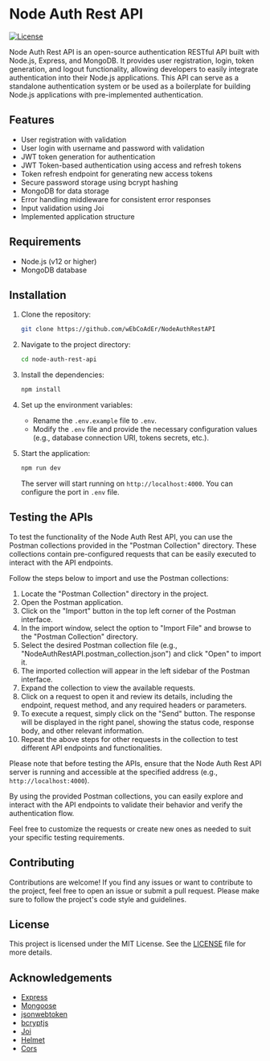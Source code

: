 
# Node Auth Rest API

[![License](https://img.shields.io/badge/license-MIT-blue.svg)](LICENSE)

Node Auth Rest API is an open-source authentication RESTful API built with Node.js, Express, and MongoDB. It provides user registration, login, token generation, and logout functionality, allowing developers to easily integrate authentication into their Node.js applications. This API can serve as a standalone authentication system or be used as a boilerplate for building Node.js applications with pre-implemented authentication.

## Features

- User registration with validation
- User login with username and password with validation
- JWT token generation for authentication
- JWT Token-based authentication using access and refresh tokens
- Token refresh endpoint for generating new access tokens
- Secure password storage using bcrypt hashing
- MongoDB for data storage
- Error handling middleware for consistent error responses
- Input validation using Joi
- Implemented application structure

## Requirements

- Node.js (v12 or higher)
- MongoDB database

## Installation

1. Clone the repository:

   ```bash
   git clone https://github.com/wEbCoAdEr/NodeAuthRestAPI
   ```
2.  Navigate to the project directory:
       ```bash
    cd node-auth-rest-api
    ```
    
3.  Install the dependencies:
       ```bash
    npm install
    ```
    
4.  Set up the environment variables:
    
    -   Rename the `.env.example` file to `.env`.
    -   Modify the `.env` file and provide the necessary configuration values (e.g., database connection URI, tokens secrets, etc.).

5.  Start the application:
    
       ```bash
    npm run dev
    ```
    
    The server will start running on `http://localhost:4000`. You can configure the port in `.env` file.
    


##  Testing the APIs

To test the functionality of the Node Auth Rest API, you can use the Postman collections provided in the "Postman Collection" directory. These collections contain pre-configured requests that can be easily executed to interact with the API endpoints.

Follow the steps below to import and use the Postman collections:

1.  Locate the "Postman Collection" directory in the project.
2.  Open the Postman application.
3.  Click on the "Import" button in the top left corner of the Postman interface.
4.  In the import window, select the option to "Import File" and browse to the "Postman Collection" directory.
5.  Select the desired Postman collection file (e.g., "NodeAuthRestAPI.postman_collection.json") and click "Open" to import it.
6.  The imported collection will appear in the left sidebar of the Postman interface.
7.  Expand the collection to view the available requests.
8.  Click on a request to open it and review its details, including the endpoint, request method, and any required headers or parameters.
9.  To execute a request, simply click on the "Send" button. The response will be displayed in the right panel, showing the status code, response body, and other relevant information.
10.  Repeat the above steps for other requests in the collection to test different API endpoints and functionalities.

Please note that before testing the APIs, ensure that the Node Auth Rest API server is running and accessible at the specified address (e.g., `http://localhost:4000`).

By using the provided Postman collections, you can easily explore and interact with the API endpoints to validate their behavior and verify the authentication flow.

Feel free to customize the requests or create new ones as needed to suit your specific testing requirements.

## Contributing

Contributions are welcome! If you find any issues or want to contribute to the project, feel free to open an issue or submit a pull request. Please make sure to follow the project's code style and guidelines.

## License

This project is licensed under the MIT License. See the [LICENSE](https://chat.openai.com/c/LICENSE) file for more details.

## Acknowledgements

-   [Express](https://expressjs.com/)
-   [Mongoose](https://mongoosejs.com/)
-   [jsonwebtoken](https://www.npmjs.com/package/jsonwebtoken)
-   [bcryptjs](https://www.npmjs.com/package/bcryptjs)
-   [Joi](https://joi.dev/)
-   [Helmet](https://helmetjs.github.io/)
-   [Cors](https://www.npmjs.com/package/cors)
